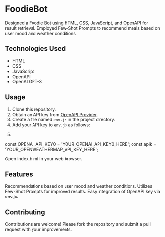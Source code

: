 # FoodieBot
Designed a Foodie Bot using HTML, CSS, JavaScript, and OpenAPI for result retrieval. Employed Few-Shot Prompts to recommend meals based on user mood and weather conditions
## Technologies Used
- HTML
- CSS
- JavaScript
- OpenAPI
- OpenAI GPT-3

## Usage
1. Clone this repository.
2. Obtain an API key from [OpenAPI Provider](https://www.openapi-provider.com).
3. Create a file named `env.js` in the project directory.
4. Add your API key to `env.js` as follows:
5.  ```javascript
   const OPENAI_API_KEY0 = 'YOUR_OPENAI_API_KEY0_HERE';
   const apik = 'YOUR_OPENWEATHERMAP_API_KEY_HERE';

Open index.html in your web browser.
## Features
Recommendations based on user mood and weather conditions.
Utilizes Few-Shot Prompts for improved results.
Easy integration of OpenAPI key via env.js.
## Contributing
Contributions are welcome! Please fork the repository and submit a pull request with your improvements.
